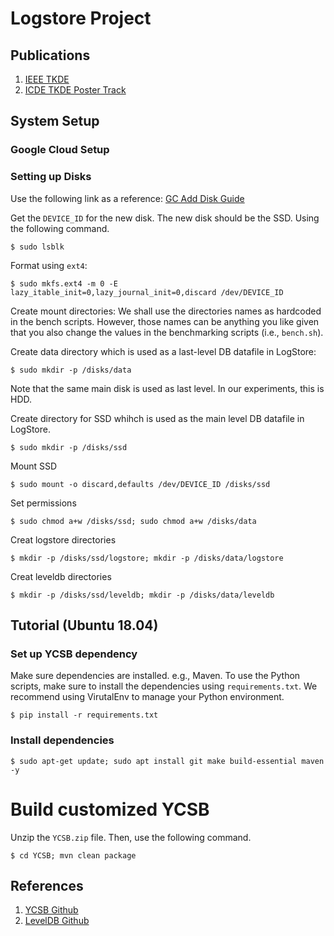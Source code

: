 # Logstore Project

## Publications
1. [IEEE TKDE](https://doi.org/10.1109/TKDE.2020.3027191)
2. [ICDE TKDE Poster Track](https://icde2021.gr/accepted-papers/)

## System Setup

### Google Cloud Setup

### Setting up Disks

Use the following link as a reference:
[GC Add Disk Guide](https://cloud.google.com/compute/docs/disks/add-persistent-disk)

Get the `DEVICE_ID` for the new disk. The new disk should be the SSD. Using the following command.

```shell script
$ sudo lsblk
```

Format using `ext4`:

```shell script
$ sudo mkfs.ext4 -m 0 -E lazy_itable_init=0,lazy_journal_init=0,discard /dev/DEVICE_ID
```

Create mount directories: 
We shall use the directories names as hardcoded in the bench scripts. However, those names can be anything you like given that you also change the values in the benchmarking scripts (i.e., `bench.sh`). 

Create data directory which is used as a last-level DB datafile in LogStore:

```shell script
$ sudo mkdir -p /disks/data
```

Note that the same main disk is used as last level. In our experiments, this is HDD.

Create directory for SSD whihch is used as the main level DB datafile in LogStore.

```shell script
$ sudo mkdir -p /disks/ssd
```

Mount SSD

```shell script
$ sudo mount -o discard,defaults /dev/DEVICE_ID /disks/ssd
```

Set permissions

```shell script
$ sudo chmod a+w /disks/ssd; sudo chmod a+w /disks/data
```

Creat logstore directories
```shell script
$ mkdir -p /disks/ssd/logstore; mkdir -p /disks/data/logstore
```

Creat leveldb directories
```shell script
$ mkdir -p /disks/ssd/leveldb; mkdir -p /disks/data/leveldb
```


## Tutorial (Ubuntu 18.04)

### Set up YCSB dependency

Make sure dependencies are installed. e.g., Maven.
To use the Python scripts, make sure to install the dependencies using `requirements.txt`.
We recommend using VirutalEnv to manage your Python environment.

```shell
$ pip install -r requirements.txt
```

### Install dependencies

```shell script
$ sudo apt-get update; sudo apt install git make build-essential maven -y
```

# Build customized YCSB

Unzip the `YCSB.zip` file. Then, use the following command. 

```shell script
$ cd YCSB; mvn clean package
``` 

## References
1. [YCSB Github](https://github.com/brianfrankcooper/YCSB/)
2. [LevelDB Github](https://github.com/google/leveldb)